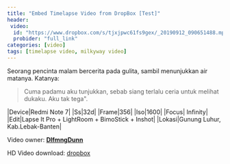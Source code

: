 ```yaml
---
title: "Embed Timelapse Video from DropBox [Test]"
header:
 video:
  id: "https://www.dropbox.com/s/tjxjpwc61fs9gex/_20190912_090651488.mp4?dl=1"
  probider: "full_link"
categories: [video]
tags: [timelapse video, milkyway video]
---
```


Seorang pencinta malam bercerita pada gulita, sambil menunjukkan air matanya.
Katanya:
> Cuma padamu aku tunjukkan, sebab siang terlalu ceria untuk melihat dukaku. Aku tak tega".

|Device|Redmi Note 7|
|Ss|32d|
|Frame|356|
|Iso|1600|
|Focus| Infinity|
|Edit|Lapse It Pro + LightRoom + BimoStick + Inshot|
|Lokasi|Gunung Luhur, Kab.Lebak-Banten|

Video owner: **[DlfmngDunn](https://www.facebook.com/hendrik.ramadhan.37)**

HD Video download: [dropbox](https://www.dropbox.com/s/tjxjpwc61fs9gex/_20190912_090651488.mp4?dl=1)
